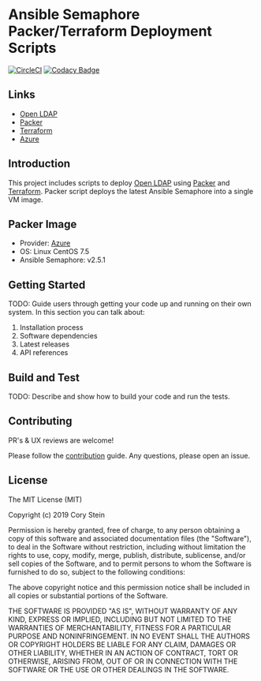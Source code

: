 # Ansible Semaphore Packer/Terraform Deployment Scripts

[![CircleCI](https://circleci.com/gh/corystein/openldap-packer-terraform.svg?style=svg)](https://circleci.com/gh/corystein/openldap-packer-terraform)
[![Codacy Badge](https://api.codacy.com/project/badge/Grade/16c908be11684e4eba5b2696efa8a765)](https://www.codacy.com/app/corystein/openldap-packer-terraform?utm_source=github.com&utm_medium=referral&utm_content=corystein/openldap-packer-terraform&utm_campaign=Badge_Grade)

## Links

- [Open LDAP](https://www.openldap.org/)
- [Packer](https://packer.io)
- [Terraform](https://terraform.io)
- [Azure](https://portal.azure.com)

## Introduction

This project includes scripts to deploy [Open LDAP](https://www.openldap.org/) using [Packer](https://packer.io) and [Terraform](https://terraform.io). Packer script deploys the latest Ansible Semaphore into a single VM image.

## Packer Image

- Provider: [Azure](https://portal.azure.com)
- OS: Linux CentOS 7.5
- Ansible Semaphore: v2.5.1

## Getting Started

TODO: Guide users through getting your code up and running on their own system. In this section you can talk about:

1. Installation process
2. Software dependencies
3. Latest releases
4. API references

## Build and Test

TODO: Describe and show how to build your code and run the tests.

## Contributing

PR's & UX reviews are welcome!

Please follow the [contribution](https://github.com/ansible-semaphore/semaphore/blob/develop/CONTRIBUTING.md) guide. Any questions, please open an issue.

## License

The MIT License (MIT)

Copyright (c) 2019 Cory Stein

Permission is hereby granted, free of charge, to any person obtaining a copy
of this software and associated documentation files (the "Software"), to deal
in the Software without restriction, including without limitation the rights
to use, copy, modify, merge, publish, distribute, sublicense, and/or sell
copies of the Software, and to permit persons to whom the Software is
furnished to do so, subject to the following conditions:

The above copyright notice and this permission notice shall be included in all
copies or substantial portions of the Software.

THE SOFTWARE IS PROVIDED "AS IS", WITHOUT WARRANTY OF ANY KIND, EXPRESS OR
IMPLIED, INCLUDING BUT NOT LIMITED TO THE WARRANTIES OF MERCHANTABILITY,
FITNESS FOR A PARTICULAR PURPOSE AND NONINFRINGEMENT. IN NO EVENT SHALL THE
AUTHORS OR COPYRIGHT HOLDERS BE LIABLE FOR ANY CLAIM, DAMAGES OR OTHER
LIABILITY, WHETHER IN AN ACTION OF CONTRACT, TORT OR OTHERWISE, ARISING FROM,
OUT OF OR IN CONNECTION WITH THE SOFTWARE OR THE USE OR OTHER DEALINGS IN THE
SOFTWARE.
